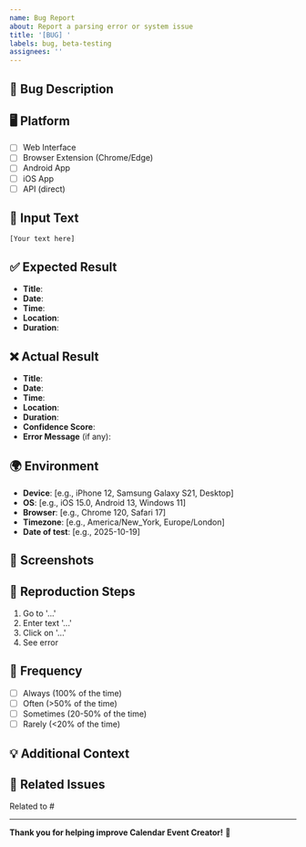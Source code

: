 ```yaml
---
name: Bug Report
about: Report a parsing error or system issue
title: '[BUG] '
labels: bug, beta-testing
assignees: ''
---
```


## 🐛 Bug Description
<!-- A clear description of what went wrong -->

## 🖥️ Platform
<!-- Check all that apply -->
- [ ] Web Interface
- [ ] Browser Extension (Chrome/Edge)
- [ ] Android App
- [ ] iOS App
- [ ] API (direct)

## 📝 Input Text
<!-- The exact text you tried to parse -->
```
[Your text here]
```

## ✅ Expected Result
<!-- What you expected to happen -->
- **Title**:
- **Date**:
- **Time**:
- **Location**:
- **Duration**:

## ❌ Actual Result
<!-- What actually happened -->
- **Title**:
- **Date**:
- **Time**:
- **Location**:
- **Duration**:
- **Confidence Score**:
- **Error Message** (if any):

## 🌍 Environment
<!-- Help us reproduce the issue -->
- **Device**: [e.g., iPhone 12, Samsung Galaxy S21, Desktop]
- **OS**: [e.g., iOS 15.0, Android 13, Windows 11]
- **Browser**: [e.g., Chrome 120, Safari 17]
- **Timezone**: [e.g., America/New_York, Europe/London]
- **Date of test**: [e.g., 2025-10-19]

## 📸 Screenshots
<!-- If applicable, add screenshots to help explain the problem -->

## 🔄 Reproduction Steps
<!-- Steps to reproduce the behavior -->
1. Go to '...'
2. Enter text '...'
3. Click on '...'
4. See error

## 🎯 Frequency
<!-- How often does this happen? -->
- [ ] Always (100% of the time)
- [ ] Often (>50% of the time)
- [ ] Sometimes (20-50% of the time)
- [ ] Rarely (<20% of the time)

## 💡 Additional Context
<!-- Any other information about the problem -->
<!-- Examples: Similar patterns that work, related issues, attempted workarounds -->

## 🔗 Related Issues
<!-- Link to any related issues -->
Related to #

---

**Thank you for helping improve Calendar Event Creator!** 🙏
